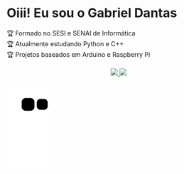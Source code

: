 # Oiii! Eu sou o Gabriel Dantas

<div>
🏆 Formado no SESI e SENAI de Informática <br/>
🏆 Atualmente estudando Python e C++ <br/>
🏆 Projetos baseados em Arduino e Raspberry Pi <br/>
 <br/>
</div>

<div align="center">
  <a href="https://github.com/DeadPyton?tab=repositories">
  <img height="140em" src="https://github-readme-stats.vercel.app/api?username=deadpyton&show_icons=true&theme=dracula&include_all_commits=true&count_private=true"/>
  <img height="140em" src="https://github-readme-stats.vercel.app/api/top-langs/?username=deadpyton&layout=compact&langs_count=7&theme=dracula"/>
</div>
 
   ![Snake animation](https://github.com/DeadPyton/DeadPyton/blob/output/github-contribution-grid-snake.svg)
 
##
